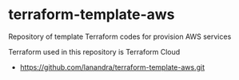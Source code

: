 # terraform-template-aws
Repository of template Terraform codes for provision AWS services

Terraform used in this repository is Terraform Cloud
- https://github.com/lanandra/terraform-template-aws.git
